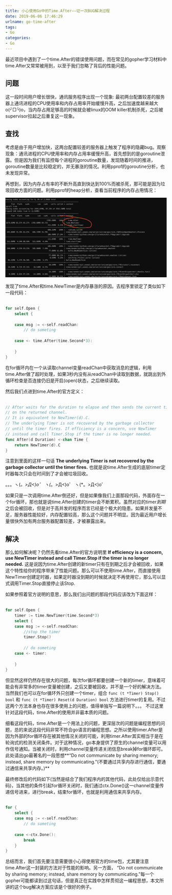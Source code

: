```yaml
---
title: 小心使用Go中的Time.After——记一次BUG解决过程
date: 2019-06-06 17:46:29
urlname: go-time-after
tags:
- Go
categories:
- Go
---
```


最近项目中遇到了一个time.After的错误使用问题，而在常见的gopher学习材料中time.After又常常被用到，以至于我们忽略了背后的性能问题。

## 问题

这一段时间用户增长很快，通讯服务程序出现一个现象: 最初两台配置较差的服务器上通讯进程的CPU使用率和内存占用率开始缓慢升高，之后加速度越来越大o(╯□╰)o，当内存占用足够高的时候就会被linux的OOM killer机制杀死，之后被supervisor拉起之后重复这一现象。

## 查找

考虑是由于用户增加快，这两台配置较差的服务器上触发了程序的隐藏bug。观察现象：通讯进程的CPU使用率和内存占用率缓慢升高，首先想到的是goroutine泄露。但是因为我们有监控每个进程的goroutine数量，发现随着时间的推进，goroutine数量是比较稳定的，并无暴涨的情况。利用pprof的goroutine分析，也未发现异常。

再想到，因为内存占有率的不断升高直到快达到100%而被杀死，那可能是因为垃圾回收方面的问题。利用pprof的heap分析，查看当前程序的内存占用情况：

<!--more -->

![pprof_heap](https://raw.githubusercontent.com/sunlidea/img/master/pprof_heap.png "pprof_heap探测")

发现了time.After和time.NewTimer是内存暴涨的原因。去程序里锁定了类似如下一段代码：

```go

for self.Open {
    select {

    case msg := <-self.readChan:
        // do someting

    case <- time.After(time.Second*3):

    }
}

```

在for循环内在一个从读取channel变量readChan中获取消息的逻辑，利用time.After做了超时处理，如果3秒内没有从readChan中读取到数据，就跳出到外循环检查是否连接仍旧是开启(open)状态，之后继续读取。

然后我们点进到time.After的官方定义：

```go

// After waits for the duration to elapse and then sends the current time
// on the returned channel.
// It is equivalent to NewTimer(d).C.
// The underlying Timer is not recovered by the garbage collector
// until the timer fires. If efficiency is a concern, use NewTimer
// instead and call Timer.Stop if the timer is no longer needed.
func After(d Duration) <-chan Time {
	return NewTimer(d).C
}

```

注意到里面的这样一句话 **The underlying Timer is not recovered by the garbage collector until the timer fires.** 也就是说time.After生成的底层timer定时器每次只会在时间到了才会被垃圾回收。

。。。ヽ(*。>Д<)o゜ ヽ(*。>Д<)o゜ ヽ(*。>Д<)o゜

如果只是一次调用time.After倒还好，但是如果像我们上面那段代码，外面存在一个for循环，那也就是说time.After创建的timer会不断累积。虽然对应的timer*到期*之后会被回收，但是对于高并发的程序而言已经是个极大的隐患。如果并发量不足，服务器性能较好，内存配置较高，那么这个问题并不明显。因为最近用户增长量很快外加有两台服务器配置较差，才被暴露出来。

## 解决

那么如何解决呢？仍然先看time.After的官方说明里 **If efficiency is a concern, use NewTimer instead and call Timer.Stop if the timer is no longer needed.** 这是说因为time.After创建的新timer只有在到期之后才会被回收，如果这个特性给你的程序带来了性能问题。那么可以不使用time.After，而直接使用NewTimer创建定时器，如果定时器没到期的时候就决定不再使用它，那么可以显式调用Timer.Stop直接停止该Stop.

如果参照着官方说明的意思，那么我们出问题的那段代码应该改为下面这样：

```go

for self.Open {
    timer := time.NewTimer(time.Second*3)
    select {
    case msg := <-self.readChan:
        //stop the timer
        timer.Stop()

        // do someting
    case <- timer:

    }
}

```

但显然这样仍然存在很大的问题，每次for循环都要创建一个新的timer，意味着可能会有非常多的timer变量被创建，之后又要被回收，并不是一个好的解决方法。当然我们也可以在for循环外只创建一个timer，组合 ```func (t *Timer) Stop() bool``` 和 ```func (t *Timer) Reset(d Duration) bool``` 方法进行timer的复用。不过这两个方法本身也存在很多使用上的问题，值得单独写一篇说明下。。。 不过这里针对这段代码，time.After的使用并非最本质的问题。

细看这段代码，time.After是一个用法上的问题，更深层次的问题是编程思想的问题，总的来说这段代码非常不符合go语言的编程思想。之所以使用timer.After是因为外部的for循环存在被其他情况关闭的可能，利用timer.After其实相当于是在轮询式的检测关闭条件。对于这种情况，go本身提供了原生的channel变量可以用作信号通知。当被关闭时，利用channel变量传递关闭信息break掉for循环即可。此处请出go最著名的一段思想**“Do not communicate by sharing memory; instead, share memory by communicating.”(不要通过共享内存进行通信，要通过通信来共享内存。)**

最终修改后的代码如下(当然是结合了我们程序内的其他代码，此处仅给出示意代码)，当其他的条件引起for循环关闭时，我们通过ctx.Done()这一channel变量传递信号进来，进行break，结束for循环，也就是利用通信来共享内存。

```go

for {
    select {
    case msg := <-self.readChan:
        // do someting

    case <-ctx.Done():
        break
    }
}

```

总结而言，我们首先要注意需要很小心得使用官方的time包，尤其要注意time.After这一封装的方法对于性能的影响。另一方面，
“Do not communicate by sharing memory; instead, share memory by communicating.”每一个gopher可能都读到过这句话，但是真正在实践中怎样贯彻这一编程思想，本文所讲的这个bug解决方案应该是个很好的例子。
